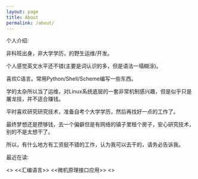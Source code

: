 ```yaml
---
layout: page
title: About
permalink: /about/
---
```


个人介绍:

非科班出身，非大学学历，的野生运维/开发。

个人感觉英文水平还不错(主要是词认识的多，但是语法一塌糊涂)。

喜欢C语言。常用Python/Shell/Scheme编写一些东西。

学的太杂所以当了运维，对Linux系统底层的一套非常机制感兴趣，但是似乎只是屠龙技，并不适合赚钱。

平时喜欢研究研究技术，准备自考个大学学历，然后再找好一点的工作了。

最终梦想还是攒够钱，去一个偏僻但是有网络的镇子里租个房子，安心研究技术，别的不是太想干了。

所以，有什么地方有工资挺不错的工作，认为我可以去干的，请务必告诉我。

最近在读:

<<APUE>>
<<汇编语言>>
<<微机原理接口应用>>
<<The C Programming Language>>





